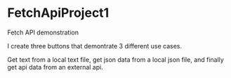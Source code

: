 # FetchApiProject1

Fetch API demonstration<br />

I create three buttons that demontrate 3 different use cases.<br />

Get text from a local text file, get json data from a local json file, and finally get api data from an external api.
